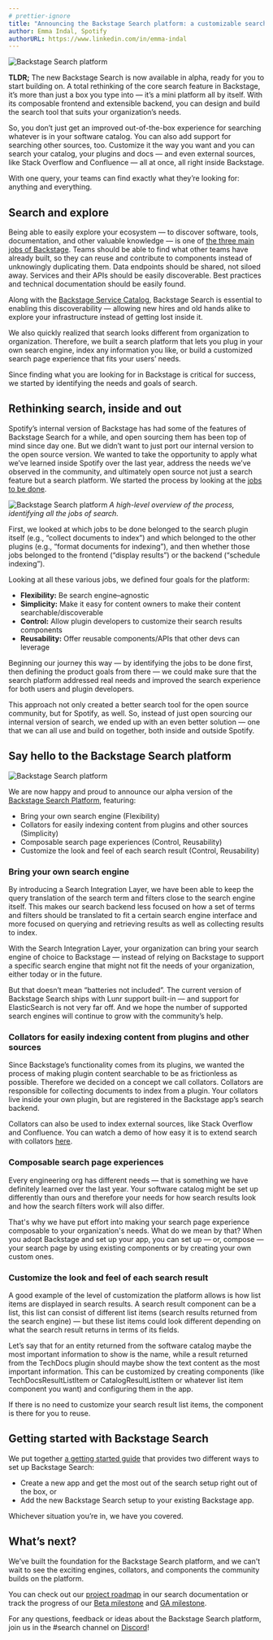 ```yaml
---
# prettier-ignore
title: "Announcing the Backstage Search platform: a customizable search tool built just for you"
author: Emma Indal, Spotify
authorURL: https://www.linkedin.com/in/emma-indal
---
```


![Backstage Search platform](assets/21-06-24/backstage-search-platform.png)

**TLDR;** The new Backstage Search is now available in alpha, ready for you to start building on. A total rethinking of the core search feature in Backstage, it’s more than just a box you type into — it’s a mini platform all by itself. With its composable frontend and extensible backend, you can design and build the search tool that suits your organization’s needs.

So, you don’t just get an improved out-of-the-box experience for searching whatever is in your software catalog. You can also add support for searching other sources, too. Customize it the way you want and you can search your catalog, your plugins and docs — and even external sources, like Stack Overflow and Confluence — all at once, all right inside Backstage.

With one query, your teams can find exactly what they’re looking for: anything and everything.

<!--truncate-->

## Search and explore

Being able to easily explore your ecosystem — to discover software, tools, documentation, and other valuable knowledge — is one of [the three main jobs of Backstage](https://backstage.io/blog/2021/05/20/adopting-backstage#three-jobs-create-manage-explore). Teams should be able to find what other teams have already built, so they can reuse and contribute to components instead of unknowingly duplicating them. Data endpoints should be shared, not siloed away. Services and their APIs should be easily discoverable. Best practices and technical documentation should be easily found.

Along with the [Backstage Service Catalog](https://backstage.io/blog/2020/06/22/backstage-service-catalog-alpha), Backstage Search is essential to enabling this discoverability — allowing new hires and old hands alike to explore your infrastructure instead of getting lost inside it.

We also quickly realized that search looks different from organization to organization. Therefore, we built a search platform that lets you plug in your own search engine, index any information you like, or build a customized search page experience that fits your users’ needs.

Since finding what you are looking for in Backstage is critical for success, we started by identifying the needs and goals of search.

## Rethinking search, inside and out

Spotify’s internal version of Backstage has had some of the features of Backstage Search for a while, and open sourcing them has been top of mind since day one. But we didn’t want to just port our internal version to the open source version. We wanted to take the opportunity to apply what we’ve learned inside Spotify over the last year, address the needs we’ve observed in the community, and ultimately open source not just a search feature but a search platform. We started the process by looking at the [jobs to be done](https://hbr.org/2016/09/know-your-customers-jobs-to-be-done).

![Backstage Search platform](assets/21-06-24/jobs-to-be-done.png)
_A high-level overview of the process, identifying all the jobs of search._

First, we looked at which jobs to be done belonged to the search plugin itself (e.g., “collect documents to index”) and which belonged to the other plugins (e.g., “format documents for indexing”), and then whether those jobs belonged to the frontend (“display results”) or the backend (“schedule indexing”).

Looking at all these various jobs, we defined four goals for the platform:

- **Flexibility:** Be search engine–agnostic
- **Simplicity:** Make it easy for content owners to make their content searchable/discoverable
- **Control:** Allow plugin developers to customize their search results components
- **Reusability:** Offer reusable components/APIs that other devs can leverage

Beginning our journey this way — by identifying the jobs to be done first, then defining the product goals from there — we could make sure that the search platform addressed real needs and improved the search experience for both users and plugin developers.

This approach not only created a better search tool for the open source community, but for Spotify, as well. So, instead of just open sourcing our internal version of search, we ended up with an even better solution — one that we can all use and build on together, both inside and outside Spotify.

## Say hello to the Backstage Search platform

![Backstage Search platform](assets/21-06-24/search-results.png)

We are now happy and proud to announce our alpha version of the [Backstage Search Platform](https://backstage.io/docs/features/search/architecture), featuring:

- Bring your own search engine (Flexibility)
- Collators for easily indexing content from plugins and other sources (Simplicity)
- Composable search page experiences (Control, Reusability)
- Customize the look and feel of each search result (Control, Reusability)

### Bring your own search engine

By introducing a Search Integration Layer, we have been able to keep the query translation of the search term and filters close to the search engine itself. This makes our search backend less focused on how a set of terms and filters should be translated to fit a certain search engine interface and more focused on querying and retrieving results as well as collecting results to index.

With the Search Integration Layer, your organization can bring your search engine of choice to Backstage — instead of relying on Backstage to support a specific search engine that might not fit the needs of your organization, either today or in the future.

But that doesn’t mean “batteries not included”. The current version of Backstage Search ships with Lunr support built-in — and support for ElasticSearch is not very far off. And we hope the number of supported search engines will continue to grow with the community’s help.

### Collators for easily indexing content from plugins and other sources

Since Backstage’s functionality comes from its plugins, we wanted the process of making plugin content searchable to be as frictionless as possible. Therefore we decided on a concept we call collators. Collators are responsible for collecting documents to index from a plugin. Your collators live inside your own plugin, but are registered in the Backstage app’s search backend.

Collators can also be used to index external sources, like Stack Overflow and Confluence. You can watch a demo of how easy it is to extend search with collators [here](https://youtu.be/Z78FFaObTfk?t=339).

### Composable search page experiences

Every engineering org has different needs — that is something we have definitely learned over the last year. Your software catalog might be set up differently than ours and therefore your needs for how search results look and how the search filters work will also differ.

That's why we have put effort into making your search page experience composable to your organization's needs. What do we mean by that? When you adopt Backstage and set up your app, you can set up — or, compose — your search page by using existing components or by creating your own custom ones.

### Customize the look and feel of each search result

A good example of the level of customization the platform allows is how list items are displayed in search results. A search result component can be a list, this list can consist of different list items (search results returned from the search engine) — but these list items could look different depending on what the search result returns in terms of its fields.

Let’s say that for an entity returned from the software catalog maybe the most important information to show is the name, while a result returned from the TechDocs plugin should maybe show the text content as the most important information. This can be customized by creating <CustomResultListItem /> components (like TechDocsResultListItem or CatalogResultListItem or whatever list item component you want) and configuring them in the app.

If there is no need to customize your search result list items, the <DefaultResultListItem /> component is there for you to reuse.

## Getting started with Backstage Search

We put together [a getting started guide](https://backstage.io/docs/features/search/getting-started) that provides two different ways to set up Backstage Search:

- Create a new app and get the most out of the search setup right out of the box, or
- Add the new Backstage Search setup to your existing Backstage app.

Whichever situation you’re in, we have you covered.

## What’s next?

We’ve built the foundation for the Backstage Search platform, and we can't wait to see the exciting engines, collators, and components the community builds on the platform.

You can check out our [project roadmap](https://backstage.io/docs/features/search/search-overview#project-roadmap) in our search documentation or track the progress of our [Beta milestone](https://github.com/backstage/backstage/milestone/27) and [GA milestone](https://github.com/backstage/backstage/milestone/28).

For any questions, feedback or ideas about the Backstage Search platform, join us in the #search channel on [Discord](https://discord.gg/backstage-687207715902193673)!
